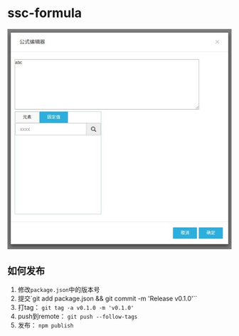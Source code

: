 # ssc-formula

![](screenshot_20170413_005.jpg)

## 如何发布

1. 修改`package.json`中的版本号
2. 提交`git add package.json && git commit -m 'Release v0.1.0'``
3. 打tag： `git tag -a v0.1.0 -m 'v0.1.0'`
4. push到remote： `git push --follow-tags`
5. 发布： `npm publish`
